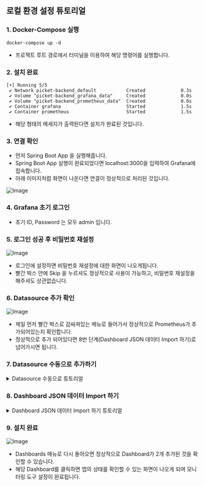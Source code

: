 ## 로컬 환경 설정 튜토리얼

### 1. Docker-Compose 실행

```text
docker-compose up -d
```
- 프로젝트 루트 경로에서 터미널을 이용하여 해당 명령어를 실행합니다.

### 2. 설치 완료

```text
[+] Running 5/5
 ✔ Network picket-backend_default           Created             0.3s 
 ✔ Volume "picket-backend_grafana_data"     Created             0.0s 
 ✔ Volume "picket-backend_prometheus_data"  Created             0.0s 
 ✔ Container grafana                        Started             1.5s 
 ✔ Container prometheus                     Started             1.5s 
```
- 해당 형태의 메세지가 출력된다면 설치가 완료된 것입니다.

### 3. 연결 확인

- 먼저 Spring Boot App 을 실행해줍니다.
- Spring Boot App 실행이 완료되었다면 localhost:3000을 입력하여 Grafana에 접속합니다.
- 아래 이미지처럼 화면이 나온다면 연결이 정상적으로 처리된 것입니다.

![Image](https://sparta-plus.s3.ap-northeast-2.amazonaws.com/monitoring/%EA%B7%B8%EB%9D%BC%ED%8C%8C%EB%82%98_%EC%B4%88%EA%B8%B0%ED%99%94%EB%A9%B4.png)

### 4. Grafana 초기 로그인

- 초기 ID, Password 는 모두 admin 입니다.

### 5. 로그인 성공 후 비밀번호 재설정

![Image](https://sparta-plus.s3.ap-northeast-2.amazonaws.com/monitoring/%EA%B7%B8%EB%9D%BC%ED%8C%8C%EB%82%98_%EB%A1%9C%EA%B7%B8%EC%9D%B8_%EC%84%B1%EA%B3%B5%ED%9B%84_%EB%B9%84%EB%B0%80%EB%B2%88%ED%98%B8_%EC%9E%AC%EC%84%A4%EC%A0%95.png)

- 로그인에 설정하면 비밀번호 재설정에 대한 화면이 나오게됩니다.
- 빨간 박스 안에 Skip 을 누르셔도 정상적으로 사용이 가능하고, 비밀번호 재설정을 해주셔도 상관없습니다.

### 6. Datasource 추가 확인

![Image](https://sparta-plus.s3.ap-northeast-2.amazonaws.com/monitoring/%EA%B7%B8%EB%9D%BC%ED%8C%8C%EB%82%98_%EB%8D%B0%EC%9D%B4%ED%84%B0%EC%86%8C%EC%8A%A4_%ED%99%95%EC%9D%B8.png)

- 제일 먼저 빨간 박스로 감싸져있는 메뉴로 들어가서 정상적으로 Prometheus가 추가되어있는지 확인합니다.
- 정상적으로 추가 되어있다면 8번 단계(Dashboard JSON 데이터 Import 하기)로 넘어가시면 됩니다.



### 7. Datasource 수동으로 추가하기

<details>
<summary>Datasource 수동으로 튜토리얼</summary>

#### 1단계
![Image](https://sparta-plus.s3.ap-northeast-2.amazonaws.com/monitoring/datasources/%EB%8D%B0%EC%9D%B4%ED%84%B0%EC%86%8C%EC%8A%A4_%EC%B6%94%EA%B0%80%ED%95%98%EA%B8%B0_1%EB%8B%A8%EA%B3%84.png)

- 상단에 Add new data source 버튼을 클릭해줍니다.

<br/>

#### 2단계

![Image](https://sparta-plus.s3.ap-northeast-2.amazonaws.com/monitoring/datasources/%EB%8D%B0%EC%9D%B4%ED%84%B0%EC%86%8C%EC%8A%A4_%EC%B6%94%EA%B0%80%ED%95%98%EA%B8%B0_2%EB%8B%A8%EA%B3%84.png)

- Prometheus 를 선택해줍니다.
- 만약 화면이 저와 다르다면 Prometheus를 검색 후 이름이 정확히 일치하는 것을 클릭해줍니다.

<br/>

#### 3단계(중요!!!!)

![Image](https://sparta-plus.s3.ap-northeast-2.amazonaws.com/monitoring/datasources/%EB%8D%B0%EC%9D%B4%ED%84%B0%EC%86%8C%EC%8A%A4_%EC%B6%94%EA%B0%80%ED%95%98%EA%B8%B0_3%EB%8B%A8%EA%B3%84.png)

- 빨간 박스 내부에 스크린샷과 동일한 URL을 입력해줍니다.
- 연결 테스트시에 정상적으로 동작하지 않았다면 해당 URL 설정이 잘못된것입니다.

<br/>

#### 4단계

![Image](https://sparta-plus.s3.ap-northeast-2.amazonaws.com/monitoring/datasources/%EB%8D%B0%EC%9D%B4%ED%84%B0%EC%86%8C%EC%8A%A4_%EC%B6%94%EA%B0%80%ED%95%98%EA%B8%B0_4%EB%8B%A8%EA%B3%84.png)

- 3단계 화면에서 제일 밑으로 스크롤하면 Save&Test 버튼을 눌러 정상적으로 연결이 되었는지 확인합니다.

<br/>

#### 5단계

![Image](https://sparta-plus.s3.ap-northeast-2.amazonaws.com/monitoring/%EA%B7%B8%EB%9D%BC%ED%8C%8C%EB%82%98_%EB%8D%B0%EC%9D%B4%ED%84%B0%EC%86%8C%EC%8A%A4_%ED%99%95%EC%9D%B8.png)

- 다시 Datasource 탭으로 돌아와 정상적으로 Prometheus가 추가되었는지 확인합니다.
</details>

### 8. Dashboard JSON 데이터 Import 하기

<details>
<summary>Dashboard JSON 데이터 Import 하기 튜토리얼</summary>

#### 1단계

![Image](https://sparta-plus.s3.ap-northeast-2.amazonaws.com/monitoring/dashboard/%EB%8C%80%EC%8B%9C%EB%B3%B4%EB%93%9C_%EC%B6%94%EA%B0%80%ED%95%98%EA%B8%B0_1%EB%8B%A8%EA%B3%84.png)

- 왼쪽에 Dashboards 메뉴를 클릭합니다.
- 오른쪽 상단에 New 버튼을 클릭 후 스크린샷처럼 Import 버튼을 클릭합니다.

<br/>

#### 2단계

![Image](https://sparta-plus.s3.ap-northeast-2.amazonaws.com/monitoring/dashboard/%EB%8C%80%EC%8B%9C%EB%B3%B4%EB%93%9C_%EC%B6%94%EA%B0%80%ED%95%98%EA%B8%B0_2%EB%8B%A8%EA%B3%84.png)

- 프로젝트의 monitoring 폴더 내부에 json 파일들이 있습니다.
- 해당 json 파일 내부의 코드를 빨간 박스 내부에 복사 붙여넣기 한 후에, Load 버튼을 클릭합니다.

<br/>

#### 3단계

![Image](https://sparta-plus.s3.ap-northeast-2.amazonaws.com/monitoring/dashboard/%EB%8C%80%EC%8B%9C%EB%B3%B4%EB%93%9C_%EC%B6%94%EA%B0%80%ED%95%98%EA%B8%B0_3%EB%8B%A8%EA%B3%84.png)

- 해당 화면에서 Prometheus를 선택해주시고 Import 버튼을 클릭합니다.

<br/>

#### 4단계

![Image](https://sparta-plus.s3.ap-northeast-2.amazonaws.com/monitoring/dashboard/%EB%8C%80%EC%8B%9C%EB%B3%B4%EB%93%9C_%EC%B6%94%EA%B0%80%ED%95%98%EA%B8%B0_4%EB%8B%A8%EA%B3%84.png)

- 정상적으로 추가되었다면 해당 화면으로 넘어오게 됩니다.
- json 파일이 2개인데 동일한 방법으로 남은 Dashboard Template도 Import 해주시면 됩니다.
</details>

### 9. 설치 완료

![Image](https://sparta-plus.s3.ap-northeast-2.amazonaws.com/monitoring/dashboard/%EB%8C%80%EC%8B%9C%EB%B3%B4%EB%93%9C_%EC%B5%9C%EC%A2%85%ED%99%94%EB%A9%B4.png)

- Dashboards 메뉴로 다시 돌아오면 정상적으로 Dashboard가 2개 추가된 것을 확인할 수 있습니다.
- 해당 Dashboard를 클릭하면 앱의 상태를 확인할 수 있는 화면이 나오게 되며 모니터링 도구 설정이 완료됩니다.











